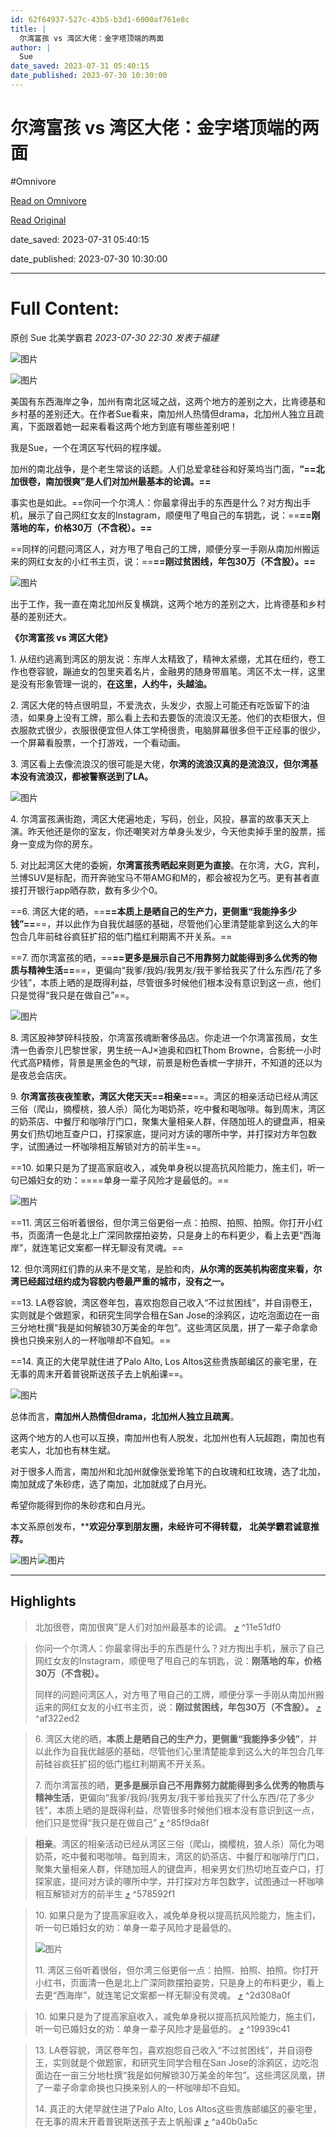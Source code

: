 ```yaml
---
id: 62f64937-527c-43b5-b3d1-6000af761e8c
title: |
  尔湾富孩 vs 湾区大佬：金字塔顶端的两面
author: |
  Sue
date_saved: 2023-07-31 05:40:15
date_published: 2023-07-30 10:30:00
---
```


# 尔湾富孩 vs 湾区大佬：金字塔顶端的两面
#Omnivore

[Read on Omnivore](https://omnivore.app/me/vs-189ab51dba4)

[Read Original](https://mp.weixin.qq.com/s/HHSB_FERhXcQ5M5IRSaAlQ)

date_saved: 2023-07-31 05:40:15

date_published: 2023-07-30 10:30:00

--- 

# Full Content: 

原创  Sue  北美学霸君 _2023-07-30 22:30_ _发表于福建_ 

![图片](https://proxy-prod.omnivore-image-cache.app/0x0,suMCv-U7OnnWDafD1HhRhnl3DISGfjR9sVmLOGxfeGtg/https://mmbiz.qpic.cn/mmbiz_jpg/NPd0xqhsvfl8lZgWOUc6qw5RWIqnpccKkO66zWVV7G6sriacRCv1GWtkicYVqRlpw20bxj2sfOPzFS343KZRPUug/640?wx_fmt=jpeg&wxfrom=5&wx_lazy=1&wx_co=1)

![图片](https://proxy-prod.omnivore-image-cache.app/0x0,sfh8wH52XW0RocEmxwa3TV0e3GL52msVCuHB3PoDcdTA/https://mmbiz.qpic.cn/sz_mmbiz_png/NPd0xqhsvfnCQG6ly5d0PRscaI7f1vIiaibgomiatt5icsRwksZcWTTThBmjwonMVfXsxenJXN2w3uhc1Aqt5qibxpw/640?wx_fmt=png)

美国有东西海岸之争，加州有南北区域之战，这两个地方的差别之大，比肯德基和乡村基的差别还大。在作者Sue看来，南加州人热情但drama，北加州人独立且疏离，下面跟着她一起来看看这两个地方到底有哪些差别吧！

我是Sue，一个在湾区写代码的程序媛。

加州的南北战争，是个老生常谈的话题。人们总爱拿硅谷和好莱坞当门面，**“==北加很卷，南加很爽”是人们对加州最基本的论调。==**

事实也是如此。==你问一个尔湾人：你最拿得出手的东西是什么？对方掏出手机，展示了自己网红女友的Instagram，顺便甩了甩自己的车钥匙，说：==**==刚落地的车，价格30万（不含税）。==**

==同样的问题问湾区人，对方甩了甩自己的工牌，顺便分享一手刚从南加州搬运来的网红女友的小红书主页，说：==**==刚过贫困线，年包30万（不含股）。==**

![图片](https://proxy-prod.omnivore-image-cache.app/0x0,sf7JkCel6XfGqLRcIf0v5KmQT28qfHPOC2MgD6AJASgU/https://mmbiz.qpic.cn/sz_mmbiz_jpg/NPd0xqhsvfle73s6l0jhL2NvLnEmaLkU3oLbWCHRuW7S8xVoOLF1ltxuUYdEqbH7ErYCYSKm4IIhn483vxFYjA/640?wx_fmt=jpeg)

出于工作，我一直在南北加州反复横跳，这两个地方的差别之大，比肯德基和乡村基的差别还大。

**《尔湾富孩 vs 湾区大佬》**

1\. 从纽约逃离到湾区的朋友说：东岸人太精致了，精神太紧绷，尤其在纽约，卷工作也卷容貌，蹦迪女的包里夹着名片，金融男的随身带眉笔。湾区不太一样，这里是没有形象管理一说的，**在这里，人约牛，头越油。**

2\. 湾区大佬的特点很明显，不爱洗衣，头发少，衣服上可能还有吃饭留下的油渍，如果身上没有工牌，那么看上去和去要饭的流浪汉无差。他们的衣柜很大，但衣服款式很少，衣服很便宜但人体工学椅很贵，电脑屏幕很多但干正经事的很少，一个屏幕看股票，一个打游戏，一个看动画。

3\. 湾区看上去像流浪汉的很可能是大佬，**尔湾的流浪汉真的是流浪汉，但尔湾基本没有流浪汉，都被警察送到了LA。**

![图片](https://proxy-prod.omnivore-image-cache.app/0x0,sMrie7Jxv2QeFsAbZQuLdLJvJwgf9w2wok6UEnFVAKH4/https://mmbiz.qpic.cn/sz_mmbiz_jpg/NPd0xqhsvfle73s6l0jhL2NvLnEmaLkUBa94D8eZpEknEeNibE2zFLX2dsn2ic2HIkzOyRfwLpywU2OxH39ibJuMg/640?wx_fmt=jpeg)

4\. 尔湾富孩满街跑，湾区大佬遍地走，写码，创业，风投，暴富的故事天天上演。昨天他还是你的室友，你还嘲笑对方单身头发少，今天他卖掉手里的股票，摇身一变成为你的房东。

5\. 对比起湾区大佬的委婉，**尔湾富孩秀晒起来则更为直接**。在尔湾，大G，宾利，兰博SUV是标配，而开奔驰宝马不带AMG和M的，都会被视为乞丐。更有甚者直接打开银行app晒存款，数有多少个0。

==6. 湾区大佬的晒，==**==本质上是晒自己的生产力，更侧重“我能挣多少钱”==**==，并以此作为自我优越感的基础，尽管他们心里清楚能拿到这么大的年包合几年前硅谷疯狂扩招的低门槛红利期离不开关系。==

==7. 而尔湾富孩的晒，==**==更多是展示自己不用靠努力就能得到多么优秀的物质与精神生活==**==，更偏向“我爹/我妈/我男友/我干爹给我买了什么东西/花了多少钱”，本质上晒的是既得利益，尽管很多时候他们根本没有意识到这一点，他们只是觉得“我只是在做自己”==。

![图片](https://proxy-prod.omnivore-image-cache.app/0x0,sqWkkYm9daBT80Vmh87i7W5pC9DScZMztPhBHiPNxx0I/https://mmbiz.qpic.cn/sz_mmbiz_jpg/NPd0xqhsvfle73s6l0jhL2NvLnEmaLkUjWLl5FRbKtV9bjwZp9T9biat3EuLEs01v44iaN4jDbyUibibqgAwOrzMhw/640?wx_fmt=jpeg)

8\. 湾区股神梦碎科技股，尔湾富孩魂断奢侈品店。你走进一个尔湾富孩局，女生清一色香奈儿巴黎世家，男生统一AJ×迪奥和四杠Thom Browne，合影统一小时代式高P精修，背景是黑金色的气球，前景是粉色香槟一字排开，不知道的还以为是夜总会店庆。

9\. **尔湾富孩夜夜笙歌，湾区大佬天天==相亲==**==。湾区的相亲活动已经从湾区三俗（爬山，摘樱桃，狼人杀）简化为喝奶茶，吃中餐和喝咖啡。每到周末，湾区的奶茶店、中餐厅和咖啡厅门口，聚集大量相亲人群，伴随加班人的键盘声，相亲男女们热切地互查户口，打探家底，提问对方读的哪所中学，并打探对方年包数字，试图通过一杯咖啡相互解锁对方的前半生==。

==10. 如果只是为了提高家庭收入，减免单身税以提高抗风险能力，施主们，听一句已婚妇女的劝：====单身一辈子风险才是最低的。==

![图片](https://proxy-prod.omnivore-image-cache.app/0x0,s1K_ECyKVuDy2X1imWrIulGwBgnsDqUGtUthT9Y2i8TY/https://mmbiz.qpic.cn/sz_mmbiz_jpg/NPd0xqhsvfle73s6l0jhL2NvLnEmaLkUejb739BnqICdib10mw3KbYXHgNss7DiaCdibgHfg2ysvGSqqAaCsBib9eQ/640?wx_fmt=jpeg)

==11. 湾区三俗听着很俗，但尔湾三俗更俗一点：拍照、拍照、拍照。你打开小红书，页面清一色是北上广深同款摆拍姿势，只是身上的布料更少，看上去更“西海岸”，就连笔记文案都一样无聊没有灵魂。==

12\. 但尔湾网红们靠的从来不是文笔，是脸和肉，**从尔湾的医美机构密度来看，尔湾已经超过纽约成为容貌内卷最严重的城市，没有之一。**

==13. LA卷容貌，湾区卷年包，喜欢抱怨自己收入“不过贫困线”，并自诩卷王，实则就是个做题家，和研究生同学合租在San Jose的涂鸦区，边吃泡面边在一亩三分地杜撰“我是如何解锁30万美金的年包”。这些湾区凤凰，拼了一辈子命拿命换也只换来别人的一杯咖啡却不自知。==

==14. 真正的大佬早就住进了Palo Alto, Los Altos这些贵族邮编区的豪宅里，在无事的周末开着普锐斯送孩子去上帆船课==。

![图片](https://proxy-prod.omnivore-image-cache.app/0x0,sVI5QPv-veWuLWrU-LKnGIEEvE8YxBwCToLDqXchh1cg/https://mmbiz.qpic.cn/sz_mmbiz_jpg/NPd0xqhsvfle73s6l0jhL2NvLnEmaLkUUDOt8ZWTp7DI5mtP7HSjhKMDwgnibbwUMXHJrbHpL28ayfkWibaiatxSA/640?wx_fmt=jpeg)

总体而言，**南加州人热情但drama，北加州人独立且疏离**。

这两个地方的人也可以互换，南加州也有人脱发，北加州也有人玩超跑，南加也有老实人，北加也有林生斌。

对于很多人而言，南加州和北加州就像张爱玲笔下的白玫瑰和红玫瑰，选了北加，南加就成了朱砂痣，选了南加，北加就成了白月光。

希望你能得到你的朱砂痣和白月光。

本文系原创发布，****欢迎分享到朋友圈，未经许可不得转载，** **北美学霸君诚意推荐。**

![图片](https://proxy-prod.omnivore-image-cache.app/0x0,skcMpbOZE7LouMx_d5w5r7lGR0vGHe_TGu-CMT6SKmk0/https://mmbiz.qpic.cn/mmbiz_jpg/NPd0xqhsvfl8lZgWOUc6qw5RWIqnpccKDgI40kcAERZ46q94UYpUDGSym7yh9VhTdhiawE71qDvamE34mGZwYaw/640?wx_fmt=jpeg&wxfrom=5&wx_lazy=1&wx_co=1)![图片](https://proxy-prod.omnivore-image-cache.app/0x0,srOjkONPOt0c2YoAtRAvFt6NQkMkOxzSS0W5M6D_CgAI/https://mmbiz.qpic.cn/mmbiz_png/NPd0xqhsvfl8lZgWOUc6qw5RWIqnpccK0hJWibNy15ia7sJsx17EjuEb0eicr6siaWHHkWcLwBkA1hIEXecBLdxn9Q/640?wx_fmt=png&wxfrom=5&wx_lazy=1&wx_co=1)

---

## Highlights

> 北加很卷，南加很爽”是人们对加州最基本的论调。 [⤴️](https://omnivore.app/me/vs-189ab51dba4#11e51df0-15b0-4094-91a6-b79dd22c4370)  ^11e51df0

> 你问一个尔湾人：你最拿得出手的东西是什么？对方掏出手机，展示了自己网红女友的Instagram，顺便甩了甩自己的车钥匙，说：**刚落地的车，价格30万（不含税）。**
> 
> 同样的问题问湾区人，对方甩了甩自己的工牌，顺便分享一手刚从南加州搬运来的网红女友的小红书主页，说：**刚过贫困线，年包30万（不含股）。** [⤴️](https://omnivore.app/me/vs-189ab51dba4#af322ed2-2ee4-411c-b906-2c88f22d7fb4)  ^af322ed2

> 6\. 湾区大佬的晒，**本质上是晒自己的生产力，更侧重“我能挣多少钱”**，并以此作为自我优越感的基础，尽管他们心里清楚能拿到这么大的年包合几年前硅谷疯狂扩招的低门槛红利期离不开关系。
> 
> 7\. 而尔湾富孩的晒，**更多是展示自己不用靠努力就能得到多么优秀的物质与精神生活**，更偏向“我爹/我妈/我男友/我干爹给我买了什么东西/花了多少钱”，本质上晒的是既得利益，尽管很多时候他们根本没有意识到这一点，他们只是觉得“我只是在做自己” [⤴️](https://omnivore.app/me/vs-189ab51dba4#85f9da8f-e883-4d5b-99f9-52fe3c8601fb)  ^85f9da8f

> **相亲**。湾区的相亲活动已经从湾区三俗（爬山，摘樱桃，狼人杀）简化为喝奶茶，吃中餐和喝咖啡。每到周末，湾区的奶茶店、中餐厅和咖啡厅门口，聚集大量相亲人群，伴随加班人的键盘声，相亲男女们热切地互查户口，打探家底，提问对方读的哪所中学，并打探对方年包数字，试图通过一杯咖啡相互解锁对方的前半生 [⤴️](https://omnivore.app/me/vs-189ab51dba4#578592f1-6ba7-4281-9993-dfc6fce0f0b2)  ^578592f1

> 10\. 如果只是为了提高家庭收入，减免单身税以提高抗风险能力，施主们，听一句已婚妇女的劝：单身一辈子风险才是最低的。
> 
> ![图片](https://proxy-prod.omnivore-image-cache.app/0x0,s1K_ECyKVuDy2X1imWrIulGwBgnsDqUGtUthT9Y2i8TY/https://mmbiz.qpic.cn/sz_mmbiz_jpg/NPd0xqhsvfle73s6l0jhL2NvLnEmaLkUejb739BnqICdib10mw3KbYXHgNss7DiaCdibgHfg2ysvGSqqAaCsBib9eQ/640?wx_fmt=jpeg)
> 
> 11\. 湾区三俗听着很俗，但尔湾三俗更俗一点：拍照、拍照、拍照。你打开小红书，页面清一色是北上广深同款摆拍姿势，只是身上的布料更少，看上去更“西海岸”，就连笔记文案都一样无聊没有灵魂。 [⤴️](https://omnivore.app/me/vs-189ab51dba4#2d308a0f-ffdd-4753-a24a-1cd42a05ad9f)  ^2d308a0f

> 10\. 如果只是为了提高家庭收入，减免单身税以提高抗风险能力，施主们，听一句已婚妇女的劝：单身一辈子风险才是最低的。 [⤴️](https://omnivore.app/me/vs-189ab51dba4#19939c41-090e-4fb7-90d9-4979f5187e2d)  ^19939c41

> 13\. LA卷容貌，湾区卷年包，喜欢抱怨自己收入“不过贫困线”，并自诩卷王，实则就是个做题家，和研究生同学合租在San Jose的涂鸦区，边吃泡面边在一亩三分地杜撰“我是如何解锁30万美金的年包”。这些湾区凤凰，拼了一辈子命拿命换也只换来别人的一杯咖啡却不自知。
> 
> 14\. 真正的大佬早就住进了Palo Alto, Los Altos这些贵族邮编区的豪宅里，在无事的周末开着普锐斯送孩子去上帆船课 [⤴️](https://omnivore.app/me/vs-189ab51dba4#a40b0a5c-62a8-45f3-a972-ac7ddb7542dd)  ^a40b0a5c

